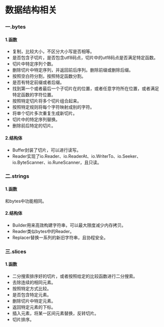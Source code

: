 # 数据结构相关

### 一.bytes

#### 1.函数

* 复制，比较大小，不区分大小写是否相等。
* 是否包含子切片，是否包含utf8码点，切片中的utf8码点是否满足特定函数。
* 切片中特定序列个数。
* 删除切片中特定序列，并返回前后序列。删除前缀或删除后缀。
* 按照空白符分割，按照特定函数分割。
* 是否有特定前缀或者后缀。
* 找到第一个或者最后一个子切片在的位置，或者任意字符所在位置，或者满足特定函数的字符位置。
* 按照特定切片将多个切片组合起来。
* 按照特定规则将每个字符映射成别的字符。
* 将单个切片多次重复生成新切片。
* 切片中的特定序列替换。
* 删除前后特定的切片。

#### 2.结构体

* Buffer封装了切片，可以进行读写。
* Reader实现了io.Reader、io.ReaderAt、io.WriterTo、io.Seeker、io.ByteScanner、io.RuneScanner，且只读。

### 二.strings

#### 1.函数

和bytes中功能相同。

#### 2.结构体

* Builder用来高效构建字符串，可以最大限度减少内存拷贝。
* Reader类似bytes中的Reader。
* Replacer替换一系列的新旧字符串，且协程安全。

### 三.slices

#### 1.函数

* 二分搜索排序好的切片，或者按照给定的比较函数进行二分搜索。
* 去除连续的相同元素。
* 按照特定方式比较。
* 是否包含特定元素。
* 删除切片中特定元素。
* 返回特定元素的下标。
* 插入元素，将某一区间元素替换，反转切片。
* 切片排序。
